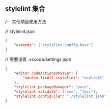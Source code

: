 ## stylelint 集合

/-- 其他项目使用方法

// stylelint.json
```json
{
    "extends": ["stylelint-config-base"]
}

```

// 需要设置 .vscode/settings.json
```json
{
    "editor.codeActionsOnSave": {
        "source.fixAll.stylelint": "explicit"
    },
    "stylelint.packageManager": "yarn",
    "stylelint.validate": ["css", "less"],
    "stylelint.configFile": "./stylelint.json"
}
```
